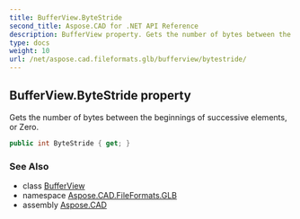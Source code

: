 ```yaml
---
title: BufferView.ByteStride
second_title: Aspose.CAD for .NET API Reference
description: BufferView property. Gets the number of bytes between the beginnings of successive elements or Zero
type: docs
weight: 10
url: /net/aspose.cad.fileformats.glb/bufferview/bytestride/
---
```

## BufferView.ByteStride property

Gets the number of bytes between the beginnings of successive elements, or Zero.

```csharp
public int ByteStride { get; }
```

### See Also

* class [BufferView](../)
* namespace [Aspose.CAD.FileFormats.GLB](../../bufferview/)
* assembly [Aspose.CAD](../../../)


